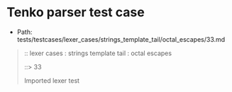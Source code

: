 # Tenko parser test case

- Path: tests/testcases/lexer_cases/strings_template_tail/octal_escapes/33.md

> :: lexer cases : strings template tail : octal escapes
>
> ::> 33
>
> Imported lexer test
>
> <template tail> ZeroToThreeOctalDigit [lookahead @{x2209}@ OctalDigit] (end of string)

## Input

`````js
`${"-->"}\01`
`````

## Output

_Note: the whole output block is auto-generated. Manual changes will be overwritten!_

Below follow outputs in four parsing modes: sloppy mode, strict mode script goal, module goal, web compat mode (always sloppy).

Note that the output parts are auto-generated by the test runner to reflect actual result.

### Sloppy mode

Parsed with script goal and as if the code did not start with strict mode header.

`````
throws: Parser error!
  Template contained an illegal escape, these are only allowed in _tagged_ templates in >=ES2018

`${"-->"}\01`
        ^------- error
`````

### Strict mode

Parsed with script goal but as if it was starting with `"use strict"` at the top.

_Output same as sloppy mode._

### Module goal

Parsed with the module goal.

_Output same as sloppy mode._

### Web compat mode

Parsed in sloppy script mode but with the web compat flag enabled.

_Output same as sloppy mode._
